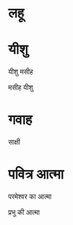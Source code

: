 #  लहू
#  यीशु

 यीशु मसीह

 मसीह यीशु
#  गवाह

 साक्षी
#  पवित्र आत्मा

 परमेश्वर का आत्मा

 प्रभु की आत्मा